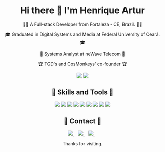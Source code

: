 <h1 align='center'>
  Hi there 👋 I'm Henrique Artur
</h1>

<div align='center'>
  <p>
    👨‍💻 A Full-stack Developer from Fortaleza - CE, Brazil. 👨‍💻
  </p>
  <p>
    🎓 Graduated in Digital Systems and Media at Federal University of Ceará. 🎓
  </p>
  <p>
    👔 Systems Analyst at neWave Telecom 👔
  </p>
  <p>
   🏆 TGD's and CosMonkeys' co-founder 🏆
  </p>
</div>

<p align='center'>
  <img src="https://github-readme-stats.vercel.app/api?username=HenriqueArtur&hide=contribs&show_icons=true&theme=dark" />
  <img src="https://github-readme-stats.vercel.app/api/top-langs/?username=HenriqueArtur&layout=compact&theme=dark&hide=Java,PHP,Ruby,HTML,CSS,SCSS,Hack,CoffeeScript,Less" />
</p>

<h2 align='center'>
🚀 Skills and Tools 🚀
</h2>
<p align='center'>
  <img src="https://img.shields.io/badge/JavaScript-flat?logo=JavaScript&style=for-the-badge&logoColor=FFF&labelColor=FF5F56&color=000&logoWidth=30" />
  <img src="https://img.shields.io/badge/TypeScript-flat?logo=TypeScript&style=for-the-badge&logoColor=FFF&labelColor=FFBD2E&color=000&logoWidth=30" />
  <img src="https://img.shields.io/badge/Node.js-flat?logo=Node.js&style=for-the-badge&logoColor=FFF&labelColor=27C93F&color=000&logoWidth=30" />
  <img src="https://img.shields.io/badge/PostgreSQL-flat?logo=PostgreSQL&style=for-the-badge&logoColor=FFF&labelColor=FF5F56&color=000&logoWidth=30" />
  <img src="https://img.shields.io/badge/Git-flat?logo=Git&style=for-the-badge&logoColor=FFF&labelColor=FFBD2E&color=000&logoWidth=30" />
  <img src="https://img.shields.io/badge/Linux-flat?logo=Linux&style=for-the-badge&logoColor=FFF&labelColor=27C93F&color=000&logoWidth=30" />
  <img src="https://img.shields.io/badge/React-flat?logo=React&style=for-the-badge&logoColor=FFF&labelColor=FF5F56&color=000&logoWidth=30" />
  <img src="https://img.shields.io/badge/Elixir-flat?logo=Elixir&style=for-the-badge&logoColor=FFF&labelColor=FFBD2E&color=000&logoWidth=30" />
  <img src="https://img.shields.io/badge/Scrum-framework_-flat?&style=for-the-badge&logoColor=FFF&labelColor=27C93F&color=000&logoWidth=30" />
</p>

<h2 align='center'>📣 Contact 📣</h2>
<p align='center'>
  <a href="mailto:contato@henriqueartur.com">
    <img src="https://img.shields.io/badge/Email-flat?logo=GMail&style=for-the-badge&logoColor=FFF&labelColor=FF5F56&color=000&logoWidth=30" />
  </a>&nbsp;&nbsp;
  <a href="https://www.linkedin.com/in/henriqueartur/">
    <img src="https://img.shields.io/badge/LinkedIn-flat?logo=LinkedIn&style=for-the-badge&logoColor=FFF&labelColor=FFBD2E&color=000&logoWidth=30" />
  </a>&nbsp;&nbsp;
  <a href="https://api.whatsapp.com/send?phone=5585996005410&text=Ol%C3%A1%2C%20Henrique!">
    <img src="https://img.shields.io/badge/Whatsapp-flat?logo=Whatsapp&style=for-the-badge&logoColor=FFF&labelColor=27C93F&color=000&logoWidth=30" />
  </a>&nbsp;&nbsp;
</p>
<p align='center'>
    Thanks for visiting.
</p>

<!--
**HenriqueArtur/HenriqueArtur** is a ✨ _special_ ✨ repository because its `README.md` (this file) appears on your GitHub profile.

Here are some ideas to get you started:

- 🔭 I’m currently working on ...
- 🌱 I’m currently learning ...
- 👯 I’m looking to collaborate on ...
- 🤔 I’m looking for help with ...
- 💬 Ask me about ...
- 📫 How to reach me: ...
- 😄 Pronouns: ...
- ⚡ Fun fact: ...
-->

